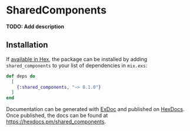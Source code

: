 # SharedComponents

**TODO: Add description**

## Installation

If [available in Hex](https://hex.pm/docs/publish), the package can be installed
by adding `shared_components` to your list of dependencies in `mix.exs`:

```elixir
def deps do
  [
    {:shared_components, "~> 0.1.0"}
  ]
end
```

Documentation can be generated with [ExDoc](https://github.com/elixir-lang/ex_doc)
and published on [HexDocs](https://hexdocs.pm). Once published, the docs can
be found at <https://hexdocs.pm/shared_components>.


